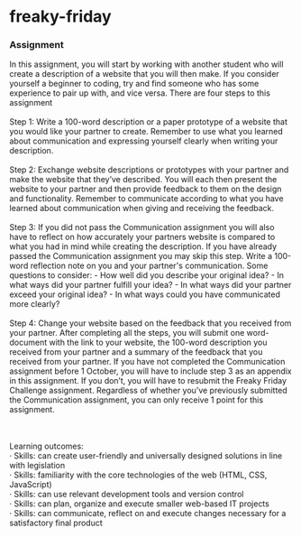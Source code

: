 # freaky-friday

<h3>Assignment</h3>
In this assignment, you will start by working with another student who will create a description of a website that you will then make. If you consider yourself a beginner to coding, try and find someone who has some experience to pair up with, and vice versa. There are four steps to this assignment<br></br>
Step 1: Write a 100-word description or a paper prototype of a website that you would like your partner to create. Remember to use what you learned about communication and expressing yourself clearly when writing your description.<br></br>
Step 2: Exchange website descriptions or prototypes with your partner and make the website that they’ve described. You will each then present the website to your partner and then provide feedback to them on the design and functionality. Remember to communicate according to what you have learned about communication when giving and receiving the feedback.<br></br>
Step 3: If you did not pass the Communication assignment you will also have to reflect on how accurately your partners website is compared to what you had in mind while creating the description. If you have already passed the Communication assignment you may skip this step. Write a 100-word reflection note on you and your partner's communication. Some questions to consider:
-	How well did you describe your original idea?
-	In what ways did your partner fulfill your idea?
-	In what ways did your partner exceed your original idea?
-	In what ways could you have communicated more clearly?<br></br>
Step 4: Change your website based on the feedback that you received from your partner.
After completing all the steps, you will submit one word-document with the link to your website, the 100-word description you received from your partner and a summary of the feedback that you received from your partner. If you have not completed the Communication assignment before 1 October, you will have to include step 3 as an appendix in this assignment. If you don’t, you will have to resubmit the Freaky Friday Challenge assignment. Regardless of whether you’ve previously submitted the Communication assignment, you can only receive 1 point for this assignment.

<br></br>
Learning outcomes:<br>
·   	Skills: can create user-friendly and universally designed solutions in line with legislation<br>
·   	Skills: familiarity with the core technologies of the web (HTML, CSS, JavaScript)<br>
·   	Skills: can use relevant development tools and version control<br>
·   	Skills: can plan, organize and execute smaller web-based IT projects<br>
·   	Skills: can communicate, reflect on and execute changes necessary for a satisfactory final product
